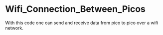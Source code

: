 # Wifi_Connection_Between_Picos
With this code one can send and receive data from pico to pico over a wifi network.
